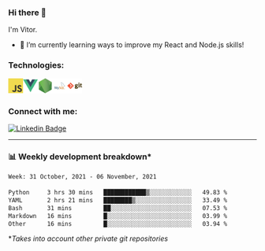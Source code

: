 ### Hi there 👋

I'm Vitor.

- 🌱 I’m currently learning ways to improve my React and Node.js skills!

### Technologies:
<img align="left" alt="Javascript" width="30px" src="https://raw.githubusercontent.com/github/explore/80688e429a7d4ef2fca1e82350fe8e3517d3494d/topics/javascript/javascript.png"/>
<img align="left" alt="VueJs" width="30px" src="https://raw.githubusercontent.com/github/explore/80688e429a7d4ef2fca1e82350fe8e3517d3494d/topics/vue/vue.png"/>
<img align="left" alt="Nodejs" width="30px" src="https://raw.githubusercontent.com/github/explore/80688e429a7d4ef2fca1e82350fe8e3517d3494d/topics/nodejs/nodejs.png" />
<img align="left" alt="Mysql" width="30px" src="https://raw.githubusercontent.com/github/explore/80688e429a7d4ef2fca1e82350fe8e3517d3494d/topics/mysql/mysql.png"/>
<img align="left" alt="Git" width="30px" src="https://raw.githubusercontent.com/github/explore/80688e429a7d4ef2fca1e82350fe8e3517d3494d/topics/git/git.png"/> 

<br /> <br />
### Connect with me:
[![Linkedin Badge](https://img.shields.io/badge/-LinkedIn-blue?style=flat-square&logo=Linkedin&logoColor=white&link=https://www.linkedin.com/in/felipefialho)](https://www.linkedin.com/in/vitorlc)

---

<!-- <p align="center"> <img src="https://komarev.com/ghpvc/?username=vitorlc&label=👀" alt="eitchtee" /> </p> -->
### :bar_chart: Weekly development breakdown*
<!--START_SECTION:waka-->
```text
Week: 31 October, 2021 - 06 November, 2021

Python     3 hrs 30 mins   ████████████▒░░░░░░░░░░░░   49.83 % 
YAML       2 hrs 21 mins   ████████▒░░░░░░░░░░░░░░░░   33.49 % 
Bash       31 mins         ██░░░░░░░░░░░░░░░░░░░░░░░   07.53 % 
Markdown   16 mins         █░░░░░░░░░░░░░░░░░░░░░░░░   03.99 % 
Other      16 mins         █░░░░░░░░░░░░░░░░░░░░░░░░   03.94 % 
```
<!--END_SECTION:waka-->

**Takes into account other private git repositories*

